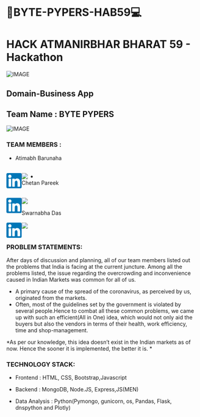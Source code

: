 # 🤖BYTE-PYPERS-HAB59💻
# HACK ATMANIRBHAR BHARAT 59 - Hackathon
![IMAGE](https://github.com/sd2001/BYTE-PYPERS-HAB59/blob/master/download.jpg)
## Domain-Business App
## Team Name : BYTE PYPERS
![IMAGE](https://github.com/sd2001/BYTE-PYPERS-HAB59/blob/master/mockup.png)

### TEAM MEMBERS :

 - <div>Atimabh Barunaha</div><br />
  <a href="https://www.linkedin.com/in/barunaha/">
  <img align="left" width="40px" src="https://github.com/sd2001/sd2001/blob/master/linkedin.svg" />
  </a>
  <a href="https://www.github.com/Atimabh">
  <img align="left" width="40px" src="https://github.com/sd2001/BYTE-PYPERS-HAB59/blob/master/github.png" />
  </a>
  
  
 - <br /><div>Chetan Pareek</div><br />
  <a href="https://www.linkedin.com/in/cp99says/">
  <img align="left" width="40px" src="https://github.com/sd2001/sd2001/blob/master/linkedin.svg" />
  </a>
  <a href="https://www.github.com/cp99says">
  <img align="left" width="40px" src="https://github.com/sd2001/BYTE-PYPERS-HAB59/blob/master/github.png" />
  </a>
  
  
 <br /><div>Swarnabha Das</div><br />
  <a href="https://www.linkedin.com/in/swarnabha-das-2001official/">
  <img align="left" width="40px" src="https://github.com/sd2001/sd2001/blob/master/linkedin.svg" />
  </a>
  <a href="https://www.github.com/sd2001">
  <img align="left" width="40px" src="https://github.com/sd2001/BYTE-PYPERS-HAB59/blob/master/github.png" />
  </a>
  
  <br />


### PROBLEM STATEMENTS:
After days of discussion and planning, all of our team members listed out the problems that India is facing at the current juncture. Among all the problems listed, the issue regarding the overcrowding and inconvenience caused in Indian Markets was common for all of us.

- A primary cause of the spread of the coronavirus, as perceived by us, originated from the markets. 
- Often, most of the guidelines set by the government is violated by several people.Hence to combat all these common problems, we came up with such an efficient(All in One) idea,   which would  not only aid the buyers but also the vendors in terms of their health, work efficiency, time and shop-management.

*As per our knowledge, this idea doesn’t exist in the Indian markets as of now. Hence the sooner it is implemented, the better it is. *

### TECHNOLOGY STACK:
- Frontend : HTML, CSS, Bootstrap,Javascript

- Backend :  MongoDB, Node.JS, Express,JS(MEN)

- Data Analysis : Python(Pymongo, gunicorn, os, Pandas, Flask, dnspython and Plotly)

